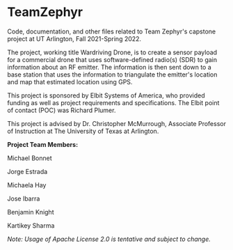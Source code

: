 # TeamZephyr
Code, documentation, and other files related to Team Zephyr's capstone project at UT Arlington, Fall 2021-Spring 2022.

The project, working title Wardriving Drone, is to create a sensor payload for a commercial drone that uses software-defined radio(s) (SDR) to gain information about an RF emitter. The information is then sent down to a base station that uses the information to triangulate the emitter's location and map that estimated location using GPS.

This project is sponsored by Elbit Systems of America, who provided funding as well as project requirements and specifications. The Elbit point of contact (POC) was Richard Plumer.

This project is advised by Dr. Christopher McMurrough, Associate Professor of Instruction at The University of Texas at Arlington.

**Project Team Members:**

Michael Bonnet

Jorge Estrada

Michaela Hay

Jose Ibarra

Benjamin Knight

Kartikey Sharma

*Note: Usage of Apache License 2.0 is tentative and subject to change.*





